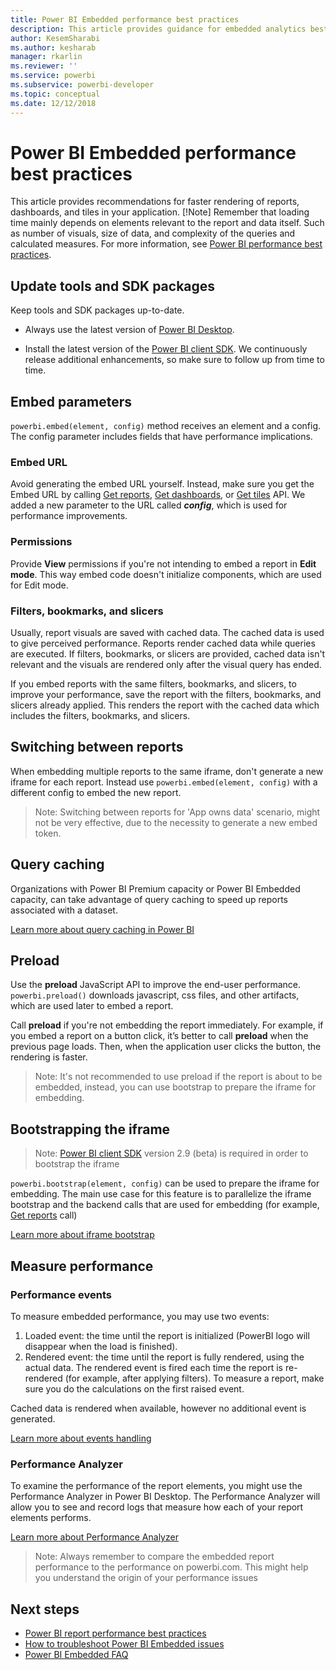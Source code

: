 ```yaml
---
title: Power BI Embedded performance best practices
description: This article provides guidance for embedded analytics best practices
author: KesemSharabi
ms.author: kesharab
manager: rkarlin
ms.reviewer: ''
ms.service: powerbi
ms.subservice: powerbi-developer
ms.topic: conceptual
ms.date: 12/12/2018
---
```


# Power BI Embedded performance best practices

This article provides recommendations for faster rendering of reports, dashboards, and tiles in your application.
[!Note]
Remember that loading time mainly depends on elements relevant to the report and data itself. Such as number of visuals, size of data, and complexity of the queries and calculated measures. For more information, see [Power BI performance best practices](../power-bi-reports-performance.md).

## Update tools and SDK packages

Keep tools and SDK packages up-to-date.

* Always use the latest version of [Power BI Desktop](https://powerbi.microsoft.com/desktop/).

* Install the latest version of the [Power BI client SDK](https://github.com/Microsoft/PowerBI-JavaScript). We continuously release additional enhancements, so make sure to follow up from time to time.

## Embed parameters

`powerbi.embed(element, config)` method receives an element and a config. The config parameter includes fields that have performance implications.

### Embed URL

Avoid generating the embed URL yourself. Instead, make sure you get the Embed URL by calling [Get reports](/rest/api/power-bi/reports/getreportsingroup), [Get dashboards](/rest/api/power-bi/dashboards/getdashboardsingroup), or [Get tiles](/rest/api/power-bi/dashboards/gettilesingroup) API. We added a new parameter to the URL called **_config_**, which is used for performance improvements.

### Permissions

Provide **View** permissions if you're not intending to embed a report in **Edit mode**. This way embed code doesn't initialize components, which are used for Edit mode.

### Filters, bookmarks, and slicers

Usually, report visuals are saved with cached data. The cached data is used to give perceived performance. Reports render cached data while queries are executed. If filters, bookmarks, or slicers are provided, cached data isn't relevant and the visuals are rendered only after the visual query has ended.

If you embed reports with the same filters, bookmarks, and slicers, to improve your performance, save the report with the filters, bookmarks, and slicers already applied. This renders the report with the cached data which includes the filters, bookmarks, and slicers.

## Switching between reports

When embedding multiple reports to the same iframe, don't generate a new iframe for each report. Instead use `powerbi.embed(element, config)` with a different config to embed the new report.

> Note: Switching between reports for 'App owns data' scenario, might not be very effective, due to the necessity to generate a new embed token.

## Query caching

Organizations with Power BI Premium capacity or Power BI Embedded capacity, can take advantage of query caching to speed up reports associated with a dataset.

[Learn more about query caching in Power BI](../power-bi-query-caching.md)

## Preload

Use the **preload** JavaScript API to improve the end-user performance.
`powerbi.preload()` downloads javascript, css files, and other artifacts, which are used later to embed a report.

Call **preload** if you're not embedding the report immediately. For example, if you embed a report on a button click, it’s better to call **preload** when the previous page loads. Then, when the application user clicks the button, the rendering is faster.

> Note: It's not recommended to use preload if the report is about to be embedded, instead, you can use bootstrap to prepare the iframe for embedding.

## Bootstrapping the iframe

> Note: [Power BI client SDK](https://github.com/Microsoft/PowerBI-JavaScript) version 2.9 (beta) is required in order to bootstrap the iframe

`powerbi.bootstrap(element, config)` can be used to prepare the iframe for embedding. The main use case for this feature is to parallelize the iframe bootstrap and the backend calls that are used for embedding (for example, [Get reports](/rest/api/power-bi/reports/getreportsingroup) call)

[Learn more about iframe bootstrap](https://github.com/Microsoft/PowerBI-JavaScript/wiki/Bootstrap---For-Better-Performance)

## Measure performance

### Performance events

To measure embedded performance, you may use two events:

1. Loaded event: the time until the report is initialized (PowerBI logo will disappear when the load is finished).
2. Rendered event: the time until the report is fully rendered, using the actual data. The rendered event is fired each time the report is re-rendered (for example, after applying filters). To measure a report, make sure you do the calculations on the first raised event.

Cached data is rendered when available, however no additional event is generated.

[Learn more about events handling](https://github.com/Microsoft/PowerBI-JavaScript/wiki/Handling-Events)

### Performance Analyzer

To examine the performance of the report elements, you might use the Performance Analyzer in Power BI Desktop.
The Performance Analyzer will allow you to see and record logs that measure how each of your report elements performs.

[Learn more about Performance Analyzer](../desktop-performance-analyzer)

> Note: Always remember to compare the embedded report performance to the performance on powerbi.com. This might help you understand the origin of your performance issues

## Next steps

* [Power BI report performance best practices](../power-bi-reports-performance.md)
* [How to troubleshoot Power BI Embedded issues](embedded-troubleshoot.md)
* [Power BI Embedded FAQ](embedded-faq.md)